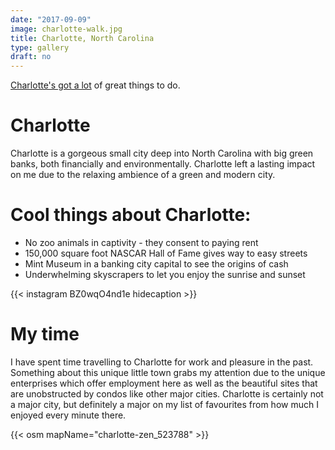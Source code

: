 ```yaml
---
date: "2017-09-09"
image: charlotte-walk.jpg
title: Charlotte, North Carolina
type: gallery
draft: no
---
```


[Charlotte's got a lot](https://www.charlottesgotalot.com/things-to-do/arts-culture) of great things to do.  

# Charlotte  

Charlotte is a gorgeous small city deep into North Carolina with big green banks, both financially and environmentally. Charlotte left a lasting impact on me due to the relaxing ambience of a green and modern city.   
  
# Cool things about Charlotte:  
- No zoo animals in captivity - they consent to paying rent  
- 150,000 square foot NASCAR Hall of Fame gives way to easy streets
- Mint Museum in a banking city capital to see the origins of cash  
- Underwhelming skyscrapers to let you enjoy the sunrise and sunset  
  
{{< instagram BZ0wqO4nd1e hidecaption >}}  

# My time  

I have spent time travelling to Charlotte for work and pleasure in the past.  Something about this unique little town grabs my attention due to the unique enterprises which offer employment here as well as 
the beautiful sites that are unobstructed by condos like other major cities. Charlotte is certainly not a major city, but definitely a major on my list of favourites from how much I enjoyed every minute there.  

{{< osm mapName="charlotte-zen_523788" >}}
